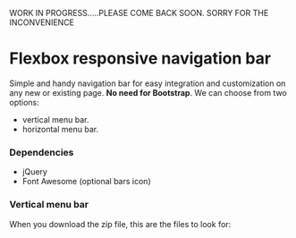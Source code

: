 WORK IN PROGRESS.....PLEASE COME BACK SOON.
SORRY FOR THE INCONVENIENCE

# Flexbox responsive navigation bar

Simple and handy navigation bar for easy integration and customization on any new or existing page. **No need for Bootstrap**. We can choose from two options:

- vertical menu bar.
- horizontal menu bar.

### Dependencies

- jQuery
- Font Awesome (optional bars icon)

### Vertical menu bar

When you download the zip file, this are the files to look for:


